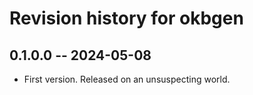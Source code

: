 # Revision history for okbgen

## 0.1.0.0 -- 2024-05-08

* First version. Released on an unsuspecting world.
